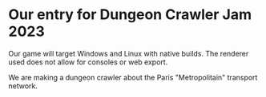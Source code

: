 # Our entry for Dungeon Crawler Jam 2023

Our game will target Windows and Linux with native builds. The renderer used does not allow
for consoles or web export.

We are making a dungeon crawler about the Paris "Metropolitain" transport network.
